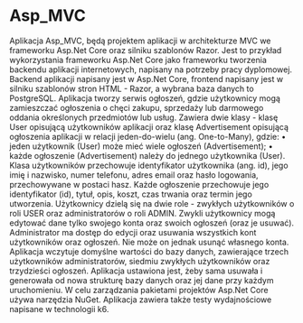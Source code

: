 # Asp_MVC
Aplikacja Asp_MVC, będą projektem aplikacji w architekturze MVC we frameworku Asp.Net Core oraz silniku szablonów Razor. 
Jest to przykład wykorzystania frameworku Asp.Net Core jako frameworku tworzenia backendu aplikacji internetowych, napisany na potrzeby pracy dyplomowej.
Backend aplikacji napisany jest w Asp.Net Core, frontend napisany jest w silniku szablonów stron HTML - Razor, a wybrana baza danych to PostgreSQL.
Aplikacja tworzy serwis ogłoszeń, gdzie użytkownicy mogą zamieszczać ogłoszenia o chęci zakupu, sprzedaży lub darmowego oddania określonych przedmiotów lub usług. 
Zawiera dwie klasy - klasę User opisującą użytkowników aplikacji oraz klasę Advertisement opisującą ogłoszenia aplikacji w relacji  jeden-do-wielu (ang. One-to-Many), gdzie:
•	jeden użytkownik (User) może mieć wiele ogłoszeń (Advertisement);
•	każde ogłoszenie (Advertisement) należy do jednego użytkownika (User).
Klasa użytkowników przechowuje identyfikator użytkownika (ang. id), jego imię i nazwisko, numer telefonu, adres email oraz hasło logowania, przechowywane w postaci hasz. 
Każde ogłoszenie przechowuje jego identyfikator (id), tytuł, opis, koszt, czas trwania oraz termin jego utworzenia. 
Użytkownicy dzielą się na dwie role - zwykłych użytkowników o roli USER oraz administratorów o roli ADMIN. Zwykli użytkownicy mogą edytować dane tylko swojego konta oraz swoich ogłoszeń (oraz je usuwać). 
Administrator ma dostęp do edycji oraz usuwania wszystkich kont użytkowników oraz ogłoszeń. Nie może on jednak usunąć własnego konta. 
Aplikacja wczytuje domyślne wartości do bazy danych, zawierające trzech użytkowników administratorów, siedmiu zwykłych użytkowników oraz trzydzieści ogłoszeń. 
Aplikacja ustawiona jest, żeby sama usuwała i generowała od nowa strukturę bazy danych oraz jej dane przy każdym  uruchomieniu. 
W celu zarządzania pakietami projektów Asp.Net Core używa narzędzia NuGet.
Aplikacja zawiera także testy wydajnościowe napisane w technologii k6.
